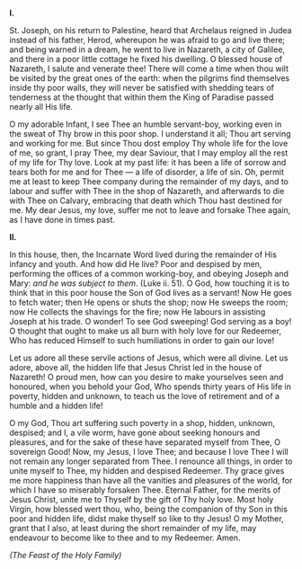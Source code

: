
**I\.**

St. Joseph, on his return to Palestine, heard that Archelaus reigned in Judea instead of his father, Herod, whereupon he was afraid to go and live there; and being warned in a dream, he went to live in Nazareth, a city of Galilee, and there in a poor little cottage he fixed his dwelling. O blessed house of Nazareth, I salute and venerate thee! There will come a time when thou wilt be visited by the great ones of the earth: when the pilgrims find themselves inside thy poor walls, they will never be satisfied with shedding tears of tenderness at the thought that within them the King of Paradise passed nearly all His life.

O my adorable Infant, I see Thee an humble servant-boy, working even in the sweat of Thy brow in this poor shop. I understand it all; Thou art serving and working for me. But since Thou dost employ Thy whole life for the love of me, so grant, I pray Thee, my dear Saviour, that I may employ all the rest of my life for Thy love. Look at my past life: it has been a life of sorrow and tears both for me and for Thee — a life of disorder, a life of sin. Oh, permit me at least to keep Thee company during the remainder of my days, and to labour and suffer with Thee in the shop of Nazareth, and afterwards to die with Thee on Calvary, embracing that death which Thou hast destined for me. My dear Jesus, my love, suffer me not to leave and forsake Thee again, as I have done in times past.

**II\.**

In this house, then, the Incarnate Word lived during the remainder of His infancy and youth. And how did He live? Poor and despised by men, performing the offices of a common working-boy, and obeying Joseph and Mary: *and he was subject to them*. (Luke ii. 51). O God, how touching it is to think that in this poor house the Son of God lives as a servant! Now He goes to fetch water; then He opens or shuts the shop; now He sweeps the room; now He collects the shavings for the fire; now He labours in assisting Joseph at his trade. O wonder! To see God sweeping! God serving as a boy! O thought that ought to make us all burn with holy love for our Redeemer, Who has reduced Himself to such humiliations in order to gain our love!

Let us adore all these servile actions of Jesus, which were all divine. Let us adore, above all, the hidden life that Jesus Christ led in the house of Nazareth! O proud men, how can you desire to make yourselves seen and honoured, when you behold your God, Who spends thirty years of His life in poverty, hidden and unknown, to teach us the love of retirement and of a humble and a hidden life!

O my God, Thou art suffering such poverty in a shop, hidden, unknown, despised; and I, a vile worm, have gone about seeking honours and pleasures, and for the sake of these have separated myself from Thee, O sovereign Good! Now, my Jesus, I love Thee; and because I love Thee I will not remain any longer separated from Thee. I renounce all things, in order to unite myself to Thee, my hidden and despised Redeemer. Thy grace gives me more happiness than have all the vanities and pleasures of the world, for which I have so miserably forsaken Thee. Eternal Father, for the merits of Jesus Christ, unite me to Thyself by the gift of Thy holy love. Most holy Virgin, how blessed wert thou, who, being the companion of thy Son in this poor and hidden life, didst make thyself so like to thy Jesus! O my Mother, grant that I also, at least during the short remainder of my life, may endeavour to become like to thee and to my Redeemer. Amen.

*(The Feast of the Holy Family)*

